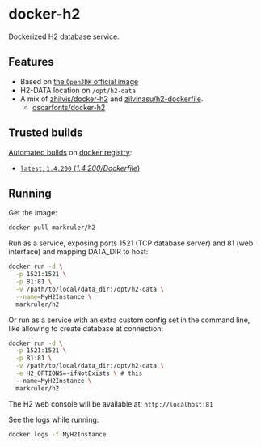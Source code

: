 # docker-h2

Dockerized H2 database service.

## Features

- Based on [the `OpenJDK` official image](https://hub.docker.com/r/_/openjdk/)
- H2-DATA location on `/opt/h2-data`
- A mix of [zhilvis/docker-h2](https://github.com/zhilvis/docker-h2) and [zilvinasu/h2-dockerfile](https://github.com/zilvinasu/h2-dockerfile).
  - [oscarfonts/docker-h2](https://github.com/oscarfonts/docker-h2)

## Trusted builds

[Automated builds](https://hub.docker.com/r/markruler/h2/tags) on [docker registry](https://registry.hub.docker.com/):

- [`latest`, `1.4.200` (*1.4.200/Dockerfile*)](1.4.200/Dockerfile)

## Running

Get the image:

```bash
docker pull markruler/h2
```

Run as a service, exposing ports 1521 (TCP database server) and 81 (web interface) and mapping DATA_DIR to host:

```bash
docker run -d \
  -p 1521:1521 \
  -p 81:81 \
  -v /path/to/local/data_dir:/opt/h2-data \
  --name=MyH2Instance \
  markruler/h2
```

Or run as a service with an extra custom config set in the command line, like allowing to create database at connection:

```bash
docker run -d \
  -p 1521:1521 \
  -p 81:81 \
  -v /path/to/local/data_dir:/opt/h2-data \
  -e H2_OPTIONS=-ifNotExists \ # this
  --name=MyH2Instance \
  markruler/h2
```

The H2 web console will be available at: `http://localhost:81`

See the logs while running:

```bash
docker logs -f MyH2Instance
```
